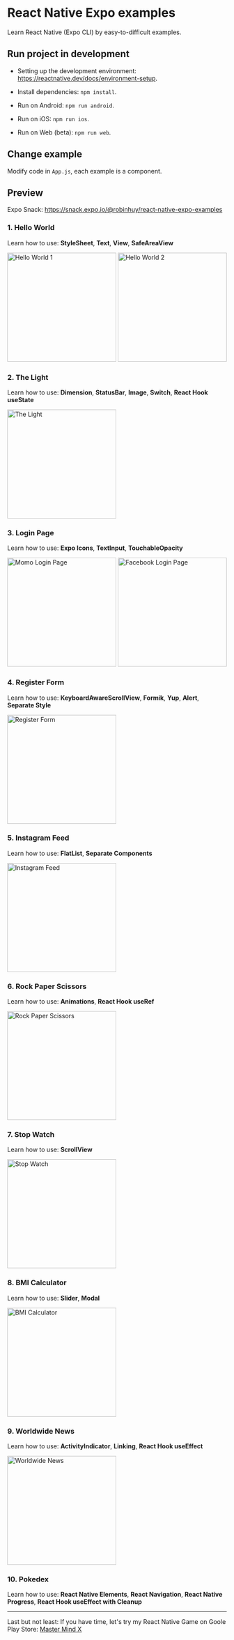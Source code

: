 # React Native Expo examples

Learn React Native (Expo CLI) by easy-to-difficult examples.

## Run project in development

- Setting up the development environment: https://reactnative.dev/docs/environment-setup.

- Install dependencies: `npm install`.

- Run on Android: `npm run android`.

- Run on iOS: `npm run ios`.

- Run on Web (beta): `npm run web`.

## Change example

Modify code in `App.js`, each example is a component.

## Preview

Expo Snack: https://snack.expo.io/@robinhuy/react-native-expo-examples

### 1. Hello World

Learn how to use: **StyleSheet**, **Text**, **View**, **SafeAreaView**

<img src="https://user-images.githubusercontent.com/12640832/89098241-e7fdf680-d40f-11ea-8521-a27052809509.png" width="250" alt="Hello World 1" /> <img src="https://user-images.githubusercontent.com/12640832/89098278-33b0a000-d410-11ea-8472-5fe9a9bf38a5.png" width="250" alt="Hello World 2" />

### 2. The Light

Learn how to use: **Dimension**, **StatusBar**, **Image**, **Switch**, **React Hook useState**

<img src="https://user-images.githubusercontent.com/12640832/87749392-c3582b00-c822-11ea-8cea-7a1814907e83.gif" width="250" alt="The Light" />

### 3. Login Page

Learn how to use: **Expo Icons**, **TextInput**, **TouchableOpacity**

<img src="https://user-images.githubusercontent.com/12640832/87749739-b4be4380-c823-11ea-90bf-8a6e66af2495.png" width="250" alt="Momo Login Page" /> <img src="https://user-images.githubusercontent.com/12640832/87783634-14861000-c85f-11ea-92cb-ff99ee1f46da.png" width="250" alt="Facebook Login Page" />

### 4. Register Form

Learn how to use: **KeyboardAwareScrollView**, **Formik**, **Yup**, **Alert**, **Separate Style**

<img src="https://user-images.githubusercontent.com/12640832/91040699-dc7da400-e638-11ea-8f40-fde278b91ad2.png" width="250" alt="Register Form" />

### 5. Instagram Feed

Learn how to use: **FlatList**, **Separate Components**

<img src="https://user-images.githubusercontent.com/12640832/87748778-0a452100-c821-11ea-8a8c-6ea7b780c60a.png" width="250" alt="Instagram Feed" />

### 6. Rock Paper Scissors

Learn how to use: **Animations**, **React Hook useRef**

<img src="https://user-images.githubusercontent.com/12640832/89098353-e680fe00-d410-11ea-94a5-70c0e35c751b.gif" width="250" alt="Rock Paper Scissors" />

### 7. Stop Watch

Learn how to use: **ScrollView**

<img src="https://user-images.githubusercontent.com/12640832/87749278-7d02cc00-c822-11ea-9b6a-b19e83f38841.gif" width="250" alt="Stop Watch" />

### 8. BMI Calculator

Learn how to use: **Slider**, **Modal**

<img src="https://user-images.githubusercontent.com/12640832/87665506-3fa22e00-c791-11ea-99c1-510bb7e059e0.gif" width="250" alt="BMI Calculator" />

### 9. Worldwide News

Learn how to use: **ActivityIndicator**, **Linking**, **React Hook useEffect**

<img src="https://user-images.githubusercontent.com/12640832/89286808-07e62200-d67d-11ea-907e-acd1cd59fe01.png" width="250" alt="Worldwide News" />

### 10. Pokedex

Learn how to use: **React Native Elements**, **React Navigation**, **React Native Progress**, **React Hook useEffect with Cleanup**

---

Last but not least: If you have time, let's try my React Native Game on Goole Play Store: [Master Mind X](https://play.google.com/store/apps/details?id=com.robinhuy.mastermindx)
